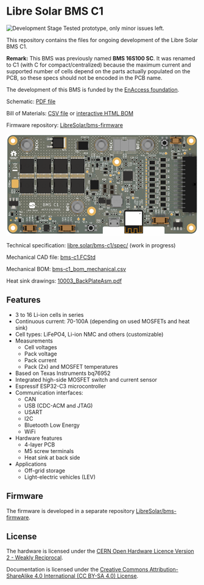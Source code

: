 # Libre Solar BMS C1

![Development Stage](https://img.shields.io/badge/development%20stage-eval-yellow.svg) Tested prototype, only minor issues left.

This repository contains the files for ongoing development of the Libre Solar BMS C1.

**Remark:** This BMS was previously named **BMS 16S100 SC**. It was renamed to C1 (with C for compact/centralized) because the maximum current and supported number of cells depend on the parts actually populated on the PCB, so these specs should not be encoded in the PCB name.

The development of this BMS is funded by the [EnAccess foundation](https://enaccess.org).

Schematic: [PDF file](build/bms-c1.pdf)

Bill of Materials: [CSV file](build/bms-c1_bom.csv) or [interactive HTML BOM](https://libre.solar/bms-c1/bms-c1_ibom.html)

Firmware repository: [LibreSolar/bms-firmware](https://github.com/LibreSolar/bms-firmware)

![BMS C1](build/bms-c1.png)

Technical specification: [libre.solar/bms-c1/spec/](https://libre.solar/bms-c1/spec/) (work in progress)

Mechanical CAD file: [bms-c1.FCStd](housing/bms-c1.FCStd)

Mechanical BOM: [bms-c1_bom_mechanical.csv](housing/bms-c1_bom_mechanical.csv)

Heat sink drawings: [10003_BackPlateAsm.pdf](housing/10003_BackPlateAsm.pdf)

## Features

- 3 to 16 Li-ion cells in series
- Continuous current: 70-100A (depending on used MOSFETs and heat sink)
- Cell types: LiFePO4, Li-ion NMC and others (customizable)
- Measurements
  - Cell voltages
  - Pack voltage
  - Pack current
  - Pack (2x) and MOSFET temperatures
- Based on Texas Instruments bq76952
- Integrated high-side MOSFET switch and current sensor
- Espressif ESP32-C3 microcontroller
- Communication interfaces:
  - CAN
  - USB (CDC-ACM and JTAG)
  - USART
  - I2C
  - Bluetooth Low Energy
  - WiFi
- Hardware features
  - 4-layer PCB
  - M5 screw terminals
  - Heat sink at back side
- Applications
  - Off-grid storage
  - Light-electric vehicles (LEV)

## Firmware

The firmware is developed in a separate repository [LibreSolar/bms-firmware](https://github.com/LibreSolar/bms-firmware).

## License

The hardware is licensed under the [CERN Open Hardware Licence Version 2 - Weakly Reciprocal](LICENCE).

Documentation is licensed under the [Creative Commons Attribution-ShareAlike 4.0 International (CC BY-SA 4.0) License](https://creativecommons.org/licenses/by-sa/4.0/).
